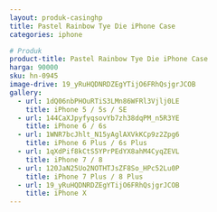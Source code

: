 ```yaml
---
layout: produk-casinghp
title: Pastel Rainbow Tye Die iPhone Case
categories: iphone

# Produk
product-title: Pastel Rainbow Tye Die iPhone Case
harga: 90000
sku: hn-0945
image-drive: 19_yRuHQDNRDZEgYTijO6FRhQsjgrJCOB
gallery:
  - url: 1dQ06nbPHOuRTiS3LMn86WFRl3Vjlj0LE
    title: iPhone 5 / 5s / SE
  - url: 144CaXJpyfyqsovYb7zh38dqPM_n5R3YE
    title: iPhone 6 / 6s
  - url: 1WNR7bcJhlt_N15yAglAXVkKCp9z2Zpg6
    title: iPhone 6 Plus / 6s Plus
  - url: 1qXdPif8kCtS5YPrPEdYX8ahM4CyqZEVL
    title: iPhone 7 / 8
  - url: 120JaN25Uo2NOTHTJsZF8So_HPc52Lu0P
    title: iPhone 7 Plus / 8 Plus
  - url: 19_yRuHQDNRDZEgYTijO6FRhQsjgrJCOB
    title: iPhone X
---
```

